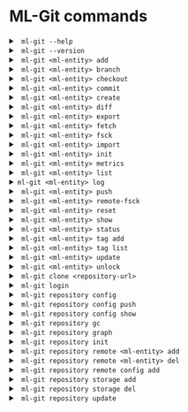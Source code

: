 # ML-Git commands #

<details markdown="1">
<summary><code> ml-git --help </code></summary>
<br>

```
Usage: ml-git [OPTIONS] COMMAND [ARGS]...

Options:
  --version  Show the version and exit.

Commands:
  clone       Clone a ml-git repository ML_GIT_REPOSITORY_URL
  datasets    Management of datasets within this ml-git repository.
  labels      Management of labels sets within this ml-git repository.
  models      Management of models within this ml-git repository.
  repository  Management of this ml-git repository.
```

Example:
```
ml-git --help
```

</details>

<details markdown="1">
<summary><code> ml-git --version </code></summary>

Displays the installed version of ML-Git.

</details>

<details markdown="1">
<summary><code> ml-git &lt;ml-entity&gt; add </code></summary>
<br>

```
Usage: ml-git datasets add [OPTIONS] ML_ENTITY_NAME [FILE_PATH]...

  Add datasets change set ML_ENTITY_NAME to the local ml-git staging area.

Options:
  --bumpversion                   Increment the version number when adding
                                  more files.
  --fsck                          Run fsck after command execution.
  --metric <TEXT FLOAT>...        Metric key and value.
  --metrics-file                  Metrics file path.
  --wizard                        Enable the wizard to prompt the user
                                  requesting information when needed.
  --verbose                       Debug mode
```

Dataset example:
```
ml-git datasets add dataset-ex --bumpversion
```

ml-git expects datasets to be managed under _dataset_ directory.
\<ml-entity-name\> is also expected to be a repository under the tree structure and ml-git will search for it in the tree.
Under that repository, it is also expected to have a \<ml-entity-name\>.spec file, defining the ML entity to be added.
Optionally, one can add a README.md which will describe the dataset and be what will be shown in the github repository for that specific dataset.

Internally, the _ml-git add_ will add all the files under the \<ml-entity\> directory into the ml-git index / staging area.

Model example:
```
ml-git models add model-ex --metrics-file='/path/to/your/file.csv'
```

ml-git allows you to enter a metrics file or the metrics themselves on the command line when adding a model.

</details>

<details markdown="1">
<summary><code> ml-git &lt;ml-entity&gt; branch </code></summary>
<br>

```
Usage: ml-git datasets branch [OPTIONS] ML_ENTITY_NAME

  This command allows to check which tag is checked out in the ml-git
  workspace.

Options:
  --verbose  Debug mode
```

Example:
```
ml-git datasets branch imagenet8
```
Output:
```
('vision-computing__images__imagenet8__1', '48ba1e994a1e39e1b508bff4a3302a5c1bb9063e')
```

That information is equal to the HEAD reference from a git concept. ml-git keeps that information on a per \<ml-entity-name\> basis. which enables independent checkout of each of these \<ml-entity-name\>.

The output is a tuple:
1) the tag auto-generated by ml-git based on the \<ml-entity-name\>.spec (composite with categories, \<ml-entity-name\>, version)
2) the sha of the git commit of that \<ml-entity\> version
Both are the same representation. One is human-readable and is also used internally by ml-git to find out the path to the referenced \<ml-entity-name\>.

</details>

<details markdown="1">
<summary><code> ml-git &lt;ml-entity&gt; checkout </code></summary>
<br>

```
Usage: ml-git models checkout [OPTIONS] ML_ENTITY_TAG|ML_ENTITY

  Checkout the ML_ENTITY_TAG|ML_ENTITY of a model set into user workspace.

Options:
  -l, --with-labels     The checkout associated labels  in user workspace as
                        well.
  -d, --with-dataset    The checkout associated dataset in user workspace as
                        well.
  --retry INTEGER       Number of retries to download the files from the
                        storage [default: 2].
  --force               Force checkout command to delete untracked/uncommitted
                        files from local repository.
  --bare                Ability to add/commit/push without having the ml-
                        entity checked out.
  --version INTEGER     Number of artifact version to be downloaded [default:
                        latest].
  --fail-limit INTEGER  Number of failures before aborting the command
                        [default: no limit].
  --full                Show all contents for each directory.
  --verbose             Debug mode

```

Examples:
```
ml-git datasets checkout computer-vision__images__faces__fddb__1
```
or you can use the name of the entity directly and download the latest available tag
```
ml-git datasets checkout fddb
```


Note:

```--d:``` It can only be used in checkout of labels and models to get the entities that are associated with the entity.

```--l:``` It can only be used in checkout of models to get the label entity that are associated with the entity.

```--sample-type, --sampling, --seed:``` These options are available only for dataset. If you use this option ml-git will not allow you to make changes to the entity and create a new tag.

</details>

<details markdown="1">
<summary><code> ml-git &lt;ml-entity&gt; commit </code></summary>
<br>

```
Usage: ml-git models commit [OPTIONS] ML_ENTITY_NAME

  Commit model change set of ML_ENTITY_NAME locally to this ml-git
  repository.

Options:
  --dataset TEXT                  Link dataset entity name to this model set
                                  version.
  --labels TEXT                   Link labels entity name to this model set
                                  version.
  --version INTEGER RANGE         Set the version number of the artifact. This 
                                  number must be in the range 0 to 999999999.
  -m, --message TEXT              Use the provided <msg> as the commit
                                  message.
  --fsck                          Run fsck after command execution.
  --wizard                        Enable the wizard to prompt the user requesting
                                  information when needed.
  --verbose                       Debug mode
```

Example:
```
ml-git models commit model-ex --dataset=dataset-ex
```

This command commits the index / staging area to the local repository. It is a 2-step operation in which 1) the actual data (blobs) is copied to the local repository, 2) committing the metadata to the git repository managing the metadata.
Internally, ml-git keeps track of files that have been added to the data storage and is storing that information to the metadata management layer to be able to restore any version of each \<ml-entity-name\>.

Another important feature of ml-git is the ability to keep track of the relationship between the ML entities. So when committing a label set, one can (should) provide the option ```--dataset=<dataset-name>```.
Internally, ml-git will inspect the HEAD / ref of the specified \<dataset-name\> checked out in the ml-git repository and will add that information to the specificatino file that is committed to the metadata repository.
With that relationship kept into the metadata repository, it is now possible for anyone to checkout exactly the same versions of labels and dataset.

Same for ML model, one can specify which dataset and label set that have been used to generate that model through ```--dataset=<dataset-name>``` and ```--labels=<labels-name>```

</details>

<details markdown="1">
<summary><code> ml-git &lt;ml-entity&gt; create </code></summary>
<br>

```
Usage: ml-git datasets create [OPTIONS] ARTIFACT_NAME

  This command will create the workspace structure with data and spec file
  for an entity and set the git and storage configurations. [This command 
  has a wizard that will request the necessary information if it is not 
  informed]

Options:
  --categories TEXT               Artifact's categories names. The categories
                                  names must be separated by comma. 
                                  E.g: "category1,category2,category3". [required]
  --mutability [strict|flexible|mutable]
                                  Mutability type.  [required]
  --storage-type [s3h|azureblobh|gdriveh|sftph]
                                  Data storage type [default: s3h].
  --version INTEGER RANGE         Set the version number of the artifact. This
                                  number must be in the range 0 to 999999999.
  --import TEXT                   Path to be imported to the project. NOTE:
                                  Mutually exclusive with argument:
                                  import_url, credentials_path.
  --wizard-config                 If specified, ask interactive questions at
                                  console for git & storage configurations.
                                  [DEPRECATED: This option should no longer be
                                  used.]
  --bucket-name TEXT              Bucket name
  --import-url TEXT               Import data from a google drive url. NOTE:
                                  Mutually exclusive with argument: import.
  --credentials-path TEXT         Directory of credentials.json. NOTE: This
                                  option is required if --import-url is used.
  --unzip                         Unzip imported zipped files. Only available
                                  if --import-url is used.
  --entity-dir TEXT               The relative path where the entity will be
                                  created inside the ml entity directory.
  --wizard                        Enable the wizard to prompt the user
                                  requesting information when needed.
  --verbose                       Debug mode
```

Examples:
 - To create an entity with s3 as storage and importing files from a path of your computer:
```
ml-git datasets create imagenet8 --storage-type=s3h --categories="computer-vision, images" --version=0 --import='/path/to/dataset' --mutability=strict
```

- To create an entity with s3 as storage and importing files from a google drive URL:
```
ml-git datasets create imagenet8 --storage-type=s3h --categories=computer-vision,images --import-url='gdrive.url' --credentials-path='/path/to/gdrive/credentials' --mutability=strict --unzip
```

</details>

<details markdown="1">
<summary><code> ml-git &lt;ml-entity&gt; diff </code></summary>
<br>

```
Usage: ml-git datasets diff [OPTIONS] ML_ENTITY_NAME FIRST_TAG SECOND_TAG
                            
  Print the difference between two entity tag versions. The command will
  show added, updated and deleted files.

Options:
  --full     Show all contents for each directory.
  --verbose  Debug mode
```

Examples:
 - To check the difference between entity tag versions:
```
ml-git datasets diff dataset-ex computer-vision__images__dataset-ex__1 computer-vision__images__dataset-ex__4
```
Output:
```
Added files:
    data/   ->      4 FILES
    tabular.csv
Updated files:
    data/dataset_test.csv
Deleted files:
    data/dataset_old.csv
```

- To check the difference between entity tag versions showing all contents for each directory:
```
ml-git datasets diff --full dataset-ex computer-vision__images__dataset-ex__1 computer-vision__images__dataset-ex__4
```
Output:
```
Added files:
    data/dataset_1.csv
    data/dataset_2.csv
    data/dataset_3.csv
    data/dataset_4.csv
    tabular.csv
Updated files:
    data/dataset_test.csv
Deleted files:
    data/dataset_old.csv
```

</details>

<details markdown="1">
<summary><code> ml-git &lt;ml-entity&gt; export </code></summary>
<br>

```
Usage: ml-git datasets export [OPTIONS] ML_ENTITY_TAG BUCKET_NAME

  This command allows you to export files from one storage (S3|MinIO) to
  another (S3|MinIO).

Options:
  --credentials TEXT  Profile of AWS credentials [default: default].
  --endpoint TEXT     Endpoint where you want to export
  --region TEXT       AWS region name [default: us-east-1].
  --retry INTEGER     Number of retries to upload or download the files from
                      the storage [default: 2].
  --verbose           Debug mode
```

Example:
```
ml-git datasets export computer-vision__images__faces__fddb__1 minio
```

</details>

<details markdown="1">
<summary><code> ml-git &lt;ml-entity&gt; fetch </code></summary>
<br>

```
Usage: ml-git datasets fetch [OPTIONS] ML_ENTITY_TAG

  Allows you to download just the metadata files of an entity.

Options:
  --sample-type [group|range|random]
  --sampling TEXT                 The group: <amount>:<group> The group sample
                                  option consists of amount and group used to
                                  download a sample.
                                  range: <start:stop:step>
                                  The range sample option consists of start,
                                  stop and step used to download a sample. The
                                  start parameter can be equal or greater than
                                  zero.The stop parameter can be 'all', -1 or
                                  any integer above zero.
                                  random:
                                  <amount:frequency> The random sample option
                                  consists of amount and frequency used to
                                  download a sample.
  --seed TEXT                     Seed to be used in random-based samplers.
  --retry INTEGER                 Number of retries to download the files from
                                  the storage [default: 2].
  --verbose                       Debug mode
```

Example:
```
ml-git datasets fetch computer-vision__images__faces__fddb__1
```

</details>

<details markdown="1">
<summary><code> ml-git &lt;ml-entity&gt; fsck </code></summary>
<br>

```
Usage: ml-git datasets fsck [OPTIONS]

Options:
  --full     Show the list of corrupted files.
  --verbose  Debug mode
```

Example:
```
ml-git datasets fsck
```

This command will walk through the internal ml-git directories (index & local repository) and will check the integrity of all blobs under its management.
It will return the list of blobs that are corrupted if the user passes the --full option.

Note: 

```
in the future, fsck should be able to fix some errors of detected corruption.
```

</details>

<details markdown="1">
<summary><code> ml-git &lt;ml-entity&gt; import </code></summary>
<br>

```
Usage: ml-git datasets import [OPTIONS] BUCKET_NAME ENTITY_DIR

  This command allows you to download a file or directory from the S3 or
  Gdrive to ENTITY_DIR.

Options:
  --credentials TEXT  Profile of AWS credentials [default: default].
  --region TEXT       AWS region name [default: us-east-1].
  --retry INTEGER     Number of retries to download the files from the storage
                      [default: 2].
  --path TEXT         Bucket folder path.
  --object TEXT       Filename in bucket.
  --storage-type [s3|gdrive]
                      Data storage type [default: s3h].
  --endpoint-url      Storage endpoint url.
  --help              Show this message and exit.
```

Example:
```
ml-git datasets import bucket-name dataset/computer-vision/imagenet8/data
```
For google drive storage:
```
ml-git datasets import gdrive-folder --storage-type=gdrive --object=file_to_download --credentials=credentials-path dataset/
```

</details>

<details markdown="1">
<summary><code> ml-git &lt;ml-entity&gt; init </code></summary>
<br>

```
Usage: ml-git datasets init [OPTIONS]

  Init a ml-git datasets repository.

Options:
  --verbose  Debug mode
```

Example:
```
ml-git datasets init
```

This command is mandatory to be executed just after the addition of a remote metadata repository (_ml-git \<ml-entity\> remote add_).
It initializes the metadata by pulling all metadata to the local repository.

</details>

<details markdown="1">
<summary><code> ml-git &lt;ml-entity&gt; metrics </code></summary>
<br>

```
Usage: ml-git models metrics [OPTIONS] ML_ENTITY_NAME

  Shows metrics information for each tag of the entity.

Options:
  --export-path TEXT        Set the path to export metrics to a file. NOTE:
                            This option is required if --export-type is used.
  --export-type [csv|json]  Choose the format of the file that will be
                            generated with the metrics [default: json].
  --verbose                 Debug mode
```

Example:
```
ml-git models metrics model-ex
```

Note:
```
This command is only available for model entities.
```

</details>

<details markdown="1">
<summary><code> ml-git &lt;ml-entity&gt; list </code></summary>
<br>

```
Usage: ml-git datasets list [OPTIONS]

  List datasets managed under this ml-git repository.

Options:
  --verbose  Debug mode
```

Example:
```
ml-git datasets list
```
Output:
```
ML dataset
|-- computer-vision
|   |-- images
|   |   |-- dataset-ex-minio
|   |   |-- imagenet8
|   |   |-- dataset-ex
```

</details>


<details markdown="1">
<summary><code>ml-git &lt;ml-entity&gt; log </code></summary>
<br>

```
Usage: ml-git datasets log [OPTIONS] ML_ENTITY_NAME

  This command shows ml-entity-name's commit information like author, date,
  commit message.

Options:
  --stat      Show amount of files and size of an ml-entity.
  --fullstat  Show added and deleted files.
  --verbose   Debug mode
```

Example:
```
ml-git datasets log dataset-ex
```

</details>



<details markdown="1">
<summary><code> ml-git &lt;ml-entity&gt; push </code></summary>
<br>

```
Usage: ml-git datasets push [OPTIONS] ML_ENTITY_NAME

  Push local commits from ML_ENTITY_NAME to remote ml-git repository &
  storage.

Options:
  --retry INTEGER       Number of retries to download the files from the
                        storage [default: 2].
  --clearonfail         Remove the files from the storage in case of failure
                        during the push operation.
  --fail-limit INTEGER  Number of failures before aborting the command
                        [default: no limit].
  --verbose             Debug mode
```

Example:
```
ml-git datasets push dataset-ex
```

This command will perform a 2-step operations:
1. push all blobs to the configured data storage.
2. push all metadata related to the commits to the remote metadata repository.

</details>

<details markdown="1">
<summary><code> ml-git &lt;ml-entity&gt; remote-fsck </code></summary>
<br>

```
Usage: ml-git datasets remote-fsck [OPTIONS] ML_ENTITY_NAME
  This command will check and repair the remote, by default it will 
  only repair by uploading lacking chunks/blobs. Options bring more 
  specialized repairs.

Options:
  --thorough       Try to download the IPLD if it is not present in the local
                   repository to verify the existence of all contained IPLD
                   links associated.
  --paranoid       Adds an additional step that will download all IPLD and its
                   associated IPLD links to verify the content by computing
                   the multihash of all these.
  --retry INTEGER  Number of retries to download the files from the storage
                   [default: 2].
  --full           Show the list of fixed and unfixed blobs and IPLDs.
  --verbose        Debug mode
```

Example:
```
ml-git datasets remote-fsck dataset-ex
```

This ml-git command will basically try to:

* Detects any chunk/blob lacking in a remote storage for a specific ML artefact version
* Repair - if possible - by uploading lacking chunks/blobs
* In paranoid mode, verifies the content of all the blobs

</details>

<details markdown="1">
<summary><code> ml-git &lt;ml-entity&gt; reset </code></summary>
<br>

```
Usage: ml-git datasets reset [OPTIONS] ML_ENTITY_NAME

  Reset ml-git state(s) of an ML_ENTITY_NAME

Options:
  --hard                     Remove untracked files from workspace, files to
                             be committed from staging area as well as
                             committed files upto <reference>.
  --mixed                    Revert the committed files and the staged files
                             to 'Untracked Files'. This is the default action.
  --soft                     Revert the committed files to 'Changes to be
                             committed'.
  --reference [head|head~1]  head:Will keep the metadata in the current
                             commit.
                             head~1:Will move the metadata to the last
                             commit.
  --verbose                  Debug mode
```

Examples:

```
ml-git datasets reset dataset-ex --hard
```

* Undo the committed changes.
* Undo the added/tracked files.
* Reset the workspace to fit with the current HEAD state.

```
ml-git datasets reset dataset-ex --mixed
```
if HEAD:
* nothing happens.
else:
* Undo the committed changes.
* Undo the added/tracked files.

```
ml-git datasets reset dataset-ex --soft
```
if HEAD:
* nothing happens.
else:
* Undo the committed changes.

</details>

<details markdown="1">
<summary><code> ml-git &lt;ml-entity&gt; show </code></summary>
<br>

```
Usage: ml-git datasets show [OPTIONS] ML_ENTITY_NAME

  Print the specification file of the entity.

Options:
  --verbose  Debug mode
```

Example:
```
ml-git datasets show dataset-ex
```
Output:
```
-- dataset : imagenet8 --
categories:
- vision-computing
- images
manifest:
  files: MANIFEST.yaml
  storage: s3h://mlgit-datasets
name: imagenet8
version: 1
```

</details>

<details markdown="1">
<summary><code> ml-git &lt;ml-entity&gt; status </code></summary>
<br>

```
Usage: ml-git datasets status [OPTIONS] ML_ENTITY_NAME [STATUS_DIRECTORY]

  Print the files that are tracked or not and the ones that are in the
  index/staging area.

Options:
  --full     Show all contents for each directory.
  --verbose  Debug mode
```

Example:
```
ml-git datasets status dataset-ex
```

</details>

<details markdown="1">
<summary><code> ml-git &lt;ml-entity&gt; tag add</code></summary>
<br>

```
Usage: ml-git datasets tag add [OPTIONS] ML_ENTITY_NAME TAG

  Use this command to associate a tag to a commit.

Options:
  --verbose  Debug mode
```

Example:
```
ml-git datasets tag add dataset-ex my_tag
```

</details>

<details markdown="1">
<summary><code> ml-git &lt;ml-entity&gt; tag list </code></summary>
<br>

```
Usage: ml-git datasets tag list [OPTIONS] ML_ENTITY_NAME

  List tags of ML_ENTITY_NAME from this ml-git repository.

Options:
  --verbose  Debug mode
```

Example:
```
ml-git datasets tag list dataset-ex
```

</details>

<details markdown="1">
<summary><code> ml-git &lt;ml-entity&gt; update </code></summary>
<br>

```
Usage: ml-git datasets update [OPTIONS]

  This command will update the metadata repository.

Options:
  --verbose  Debug mode
```

Example:
```
ml-git datasets update
```

This command enables one to have the visibility of what has been shared since the last update (new ML entity, new versions).
</details>

<details markdown="1">
<summary><code> ml-git &lt;ml-entity&gt; unlock </code></summary>
<br>

```
Usage: ml-git datasets unlock [OPTIONS] ML_ENTITY_NAME FILE

  This command add read and write permissions to file or directory. Note:
  You should only use this command for the flexible mutability option.

Options:
  --verbose  Debug mode
```

Example:
```
ml-git datasets unlock dataset-ex data/file1.txt
```

Note:

```
You should only use this command for the flexible mutability option.
```
 
</details>


<details markdown="1">
<summary><code> ml-git clone &lt;repository-url&gt; </code></summary>
<br>

```
Usage: ml-git clone [OPTIONS] REPOSITORY_URL

  Clone a ml-git repository ML_GIT_REPOSITORY_URL

Options:
  --folder TEXT  The configuration files are cloned in specified folder.
  --untracked    Does not preserve git repository tracking.
  --verbose      Debug mode
```

Example:
```
ml-git clone https://git@github.com/mlgit-repository
```

</details>

<details markdown="1">
<summary><code> ml-git login </code></summary>
<br>

```
Usage: ml-git login [OPTIONS]

  login command generates new Aws credential.

Options:
  --credentials TEXT  profile name for store credentials [default: default].
  --insecure          use this option when operating in a insecure location.
                      This option prevents storage of a cookie in the folder.
                      Never execute this program without --insecure option in
                      a compute device you do not trust.
  --rolearn TEXT      directly STS to this AWS Role ARN instead of the
                      selecting the option during runtime.
  --help              Show this message and exit.

```

Example:
```
ml-git login
```

</details>

<details markdown="1">
<summary><code> ml-git repository config </code></summary>
<br>

```
Usage: ml-git repository config [OPTIONS] COMMAND [ARGS]...

  Management of the ML-Git config file.

Options:
  --set-wizard [enabled|disabled] Enable or disable the wizard for all
                                  supported commands.
  --help                          Show this message and exit.

Commands:
  push  Create a new version of the ML-Git configuration file.
  show  Configuration of this ML-Git repository

```

Example:
```
ml-git repository config --set-wizard=enabled
```

</details>

<details markdown="1">
<summary><code> ml-git repository config push</code></summary>
<br>

```
Usage: ml-git repository config push [OPTIONS]

  Create a new version of the ML-Git configuration file. This command
  internally runs git's add, commit and push commands.

Options:
  -m, --message TEXT  Use the provided <msg> as the commit message.
  --verbose           Debug mode
```

Example:
```
ml-git repository config push -m "My commit message"
```

</details>

<details markdown="1">
<summary><code> ml-git repository config show</code></summary>
<br>

```
Usage: ml-git repository config show [OPTIONS]

  Configuration of this ml-git repository

Options:
  -l, --local   Local configurations
  -g, --global  Global configurations
  --verbose     Debug mode
```

Example:
```
ml-git repository config show
```
Output:
```
config:
{'datasets': {'git': 'git@github.com:example/your-mlgit-datasets'},
 'storages': {'s3': {'mlgit-datasets': {'aws-credentials': {'profile': 'mlgit'},
                                     'region': 'us-east-1'}}},
 'verbose': 'info'}
```

Use this command if you want to check what configuration ml-git is running with. It is highly likely one will need to 
change the default configuration to adapt for her needs.

</details>

<details markdown="1">
<summary><code> ml-git repository gc </code></summary>
<br>

```
Usage: ml-git repository gc [OPTIONS]

  Cleanup unnecessary files and optimize the use of the disk space.

Options:
  --verbose  Debug mode
```

This command will remove unnecessary files contained in the cache and objects directories of the ml-git metadata (.ml-git).

</details>


<details markdown="1">
<summary><code> ml-git repository graph </code></summary>
<br>

```
Usage: ml-git repository graph [OPTIONS]

  Creates a graph of all entity relations as an HTML file and automatically
  displays it in the default system application.

Options:
  --verbose           Debug mode
  --dot               Instead of creating an HTML file, it displays the graph
                      on the command line as a DOT language.
  --export-path TEXT  Set the directory path to export the generated graph file.
```

Example:
```
ml-git repository graph
```
Output:
```
digraph "Entities Graph" {
"models-ex (1)" [color="#d63638"];
"dataset-ex (1)" [color="#2271b1"];
"models-ex (1)" -> "dataset-ex (1)";
"models-ex (1)" [color="#d63638"];
"labels-ex (1)" [color="#996800"];
"models-ex (1)" -> "labels-ex (1)";
}
```

This command will iterate through the tags of all ML-Git entities and create the relationships between them.

Note: 

```
To successfully execute the command it is necessary that it is in an ML-Git project initialized, and with the URLs of the remote repositories properly configured.
```

</details>

<details markdown="1">
<summary><code> ml-git repository init </code></summary>
<br>

```
Usage: ml-git repository init [OPTIONS]

  Initialization of this ML-Git repository

Options:
  --help  Show this message and exit.
```

Example:
```
ml-git repository init
```

This is the first command you need to run to initialize a ml-git project. It will bascially create a default .ml-git/config.yaml

</details>

<details markdown="1">
<summary><code> ml-git repository remote &lt;ml-entity&gt; add </code></summary>
<br>

```
Usage: ml-git repository remote datasets add [OPTIONS] REMOTE_URL

  Add remote dataset metadata REMOTE_URL to this ml-git repository.

Options:
  --help  Show this message and exit.
```

Example:
```
ml-git repository remote datasets add https://git@github.com/mlgit-datasets
```

</details>

<details markdown="1">
<summary><code> ml-git repository remote &lt;ml-entity&gt; del </code></summary>
<br>

```
Usage: ml-git repository remote datasets del

  Remove remote datasets metadata REMOTE_URL from this ml-git repository

Options:
  --help  Show this message and exit.
```

Example:
```
ml-git repository remote datasets del
```

</details>

<details markdown="1">
<summary><code> ml-git repository remote config add </code></summary>
<br>

```
Usage: ml-git repository remote config add [OPTIONS] REMOTE_URL

  Starts a git at the root of the project and configure the remote.

Options:
  --verbose  Debug mode
```

Example:
```
ml-git repository remote config add https://git@github.com/mlgit-config
```

</details>

<details markdown="1">
<summary><code> ml-git repository storage add </code></summary>
<br>

```
Usage: ml-git repository storage add [OPTIONS] BUCKET_NAME

  Add a storage BUCKET_NAME to ml-git [This command has a wizard that 
  will request the necessary information if it is not informed]

Options:
  --credentials TEXT              Profile name for storage credentials
  --type [s3h|azureblobh|gdriveh|sftph]
                                  Storage type (s3h, azureblobh, gdriveh,
                                  sftph) [default: s3h]
  --region TEXT                   AWS region name for S3 bucket
  --endpoint-url TEXT             Storage endpoint url.
  --username TEXT                 The username for the sftp login.
  --private-key TEXT              Full path for the private key file.
  --port INTEGER                  SFTP port [default: 22].
  -g, --global                    Use this option to set configuration at
                                  global level
  --wizard                        Enable the wizard to prompt the user
                                  requesting information when needed.
  --verbose                       Debug mode
```

Example:
```
ml-git repository storage add minio --endpoint-url=<minio-endpoint-url>
```

Use this command to add a data storage to a ml-git project.

</details>

<details markdown="1">
<summary><code> ml-git repository storage del </code></summary>
<br>

```
Usage: ml-git repository storage del [OPTIONS] BUCKET_NAME

  Delete a storage BUCKET_NAME from ml-git

Options:
  --type [s3h|azureblobh|gdriveh|sftph]
                                  Storage type (s3h, azureblobh, gdriveh,
                                  sftph) [default: s3h]
  -g, --global                    Use this option to set configuration at
                                  global level
  --verbose                       Debug mode
```

Example:
```
ml-git repository storage del minio
```

</details>

<details markdown="1">
<summary><code> ml-git repository update </code></summary>
<br>

```
Usage: ml-git repository update

  This command updates the metadata for all entities.
```

Example:
```
ml-git repository update
```

</details>

